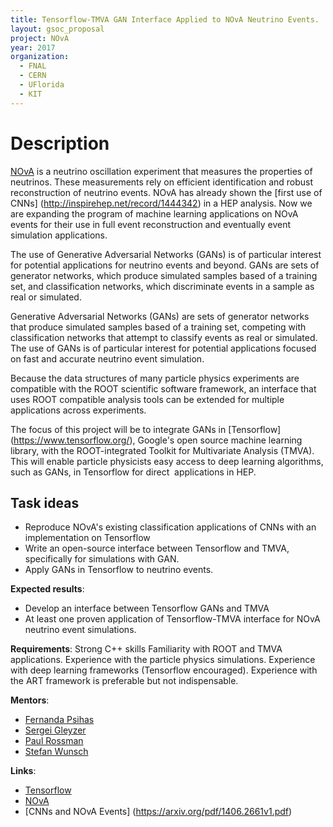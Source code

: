 ```yaml
---
title: Tensorflow-TMVA GAN Interface Applied to NOvA Neutrino Events.
layout: gsoc_proposal
project: NOvA
year: 2017
organization:
  - FNAL
  - CERN
  - UFlorida
  - KIT
---
```


# Description

[NOvA](https://www-nova.fnal.gov) is a neutrino oscillation experiment that
measures the properties of neutrinos. These measurements rely on efficient
identification and robust reconstruction of neutrino events. NOvA has already
shown the [first use of CNNs] (http://inspirehep.net/record/1444342) in a HEP
analysis. Now we are expanding the program of machine learning applications on
NOvA events for their use in full event reconstruction and eventually event
simulation applications.

The use of Generative Adversarial Networks (GANs) is of particular interest for
potential applications for neutrino events and beyond. GANs are sets of
generator networks, which produce simulated samples based of a training set, and
classification networks, which discriminate events in a sample as real or
simulated.

Generative Adversarial Networks (GANs) are sets of generator networks that
produce simulated samples based of a training set, competing with classification
networks that attempt to classify events as real or simulated. The use of GANs
is of particular interest for potential applications focused on fast and
accurate neutrino event simulation.

Because the data structures of many particle physics experiments are compatible
with the ROOT scientific software framework, an interface that uses ROOT
compatible analysis tools can be extended for multiple applications across
experiments.

The focus of this project will be to integrate GANs in [Tensorflow]
(https://www.tensorflow.org/), Google's open source machine learning library,
with the ROOT-integrated Toolkit for Multivariate Analysis (TMVA). This will
enable particle physicists easy access to deep learning algorithms, such as
GANs, in Tensorflow for direct  applications in HEP.

## Task ideas

- Reproduce NOvA's existing classification applications of CNNs with an
  implementation on Tensorflow
- Write an open-source interface between Tensorflow and TMVA, specifically for
  simulations with GAN.
- Apply GANs in Tensorflow to neutrino events.

**Expected results**:

- Develop an interface between Tensorflow GANs and TMVA
- At least one proven application of Tensorflow-TMVA interface for NOvA neutrino
  event simulations.

**Requirements**: Strong C++ skills Familiarity with ROOT and TMVA applications.
Experience with the particle physics simulations. Experience with deep learning
frameworks (Tensorflow encouraged). Experience with the ART framework is
preferable but not indispensable.

**Mentors**:

- [Fernanda Psihas](mailto:psihas@fnal.gov)
- [Sergei Gleyzer](mailto:sergei@cern.ch)
- [Paul Rossman](mailto:paulrossman@google.com)
- [Stefan Wunsch](mailto:stefan.wunsch@student.kit.edu)

**Links**:

- [Tensorflow](https://www.tensorflow.org/)
- [NOvA](https://www-nova.fnal.gov)
- [CNNs and NOvA Events] (https://arxiv.org/pdf/1406.2661v1.pdf)
